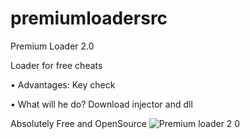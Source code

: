 # premiumloadersrc
Premium Loader 2.0

Loader for free cheats

• Advantages: Key check

• What will he do? Download injector and dll

Absolutely Free and OpenSource
![Premium loader 2 0](https://user-images.githubusercontent.com/114712876/193412172-6b6223f6-769a-46d2-8eb7-5c4927f3bdeb.png)
